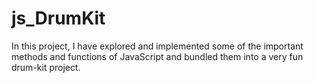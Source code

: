 # js_DrumKit
In this project, I have explored and implemented some of the important methods and functions of JavaScript and bundled them into a very fun drum-kit project.
